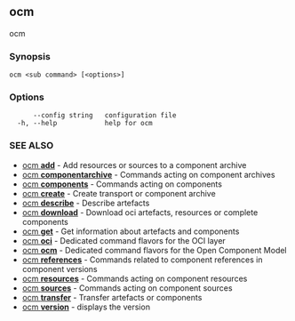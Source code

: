 ## ocm

ocm

### Synopsis

```
ocm <sub command> [<options>]
```

### Options

```
      --config string   configuration file
  -h, --help            help for ocm
```

### SEE ALSO

* [ocm <b>add</b>](ocm_add.md)	 - Add resources or sources to a component archive
* [ocm <b>componentarchive</b>](ocm_componentarchive.md)	 - Commands acting on component archives
* [ocm <b>components</b>](ocm_components.md)	 - Commands acting on components
* [ocm <b>create</b>](ocm_create.md)	 - Create transport or component archive
* [ocm <b>describe</b>](ocm_describe.md)	 - Describe artefacts
* [ocm <b>download</b>](ocm_download.md)	 - Download oci artefacts, resources or complete components
* [ocm <b>get</b>](ocm_get.md)	 - Get information about artefacts and components
* [ocm <b>oci</b>](ocm_oci.md)	 - Dedicated command flavors for the OCI layer
* [ocm <b>ocm</b>](ocm_ocm.md)	 - Dedicated command flavors for the Open Component Model
* [ocm <b>references</b>](ocm_references.md)	 - Commands related to component references in component versions
* [ocm <b>resources</b>](ocm_resources.md)	 - Commands acting on component resources
* [ocm <b>sources</b>](ocm_sources.md)	 - Commands acting on component sources
* [ocm <b>transfer</b>](ocm_transfer.md)	 - Transfer artefacts or components
* [ocm <b>version</b>](ocm_version.md)	 - displays the version

